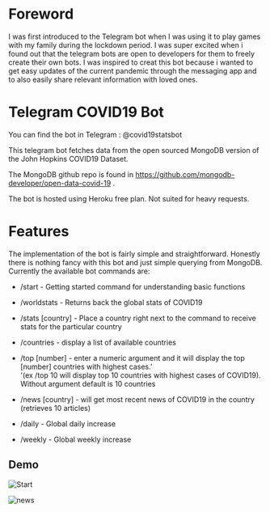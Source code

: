 # Foreword
I was first introduced to the Telegram bot when I was using it to play games with my family during the lockdown period.
I was super excited when i found out that the telegram bots are open to developers 
for them to freely create their own bots. I was inspired
 to creat this bot because i wanted to get easy updates of the current
pandemic through the messaging app and to also easily 
share relevant information with loved ones. 

# Telegram COVID19 Bot
You can find the bot in Telegram : @covid19statsbot

This telegram bot fetches data from the open sourced MongoDB version of the John Hopkins COVID19 Dataset. 

The MongoDB github repo is found in https://github.com/mongodb-developer/open-data-covid-19 .

The bot is hosted using Heroku free plan. Not suited for heavy requests. 

# Features 

The implementation of the bot is fairly simple and straightforward. Honestly there is nothing fancy with this bot and just simple querying from MongoDB. 
Currently the available bot commands are: 

- /start - Getting started command for understanding basic functions

- /worldstats - Returns back the global stats of COVID19

- /stats [country] - Place a country right next to the command to receive stats for the particular country

- /countries - display a list of available countries

- /top [number] - enter a numeric argument and it will display the top [number] countries with highest cases.' \
           '(ex /top 10 will display top 10 countries with highest cases of COVID19). Without argument default is 10 countries

- /news [country] - will get most recent news of COVID19 in the country (retrieves 10 articles)

- /daily - Global daily increase

- /weekly - Global weekly increase 

## Demo 

![Start](https://github.com/MarcoBrian/covid19-telegrambot/tree/master/assets/no2.gif)

![news](https://github.com/MarcoBrian/covid19-telegrambot/tree/master/assets/start.gif)
